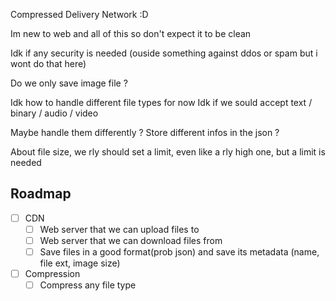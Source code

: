 Compressed Delivery Network :D

Im new to web and all of this so don't expect it to be clean

Idk if any security is needed (ouside something against ddos or spam but i wont do that here)

Do we only save image file ?

Idk how to handle different file types for now
Idk if we sould accept text / binary / audio / video

Maybe handle them differently ?
Store different infos in the json ?

About file size, we rly should set a limit, even like a rly high one, but a limit is needed

## Roadmap
- [ ] CDN
    - [ ] Web server that we can upload files to
    - [ ] Web server that we can download files from
    - [ ] Save files in a good format(prob json) and save its metadata (name, file ext, image size)
- [ ] Compression
    - [ ] Compress any file type
